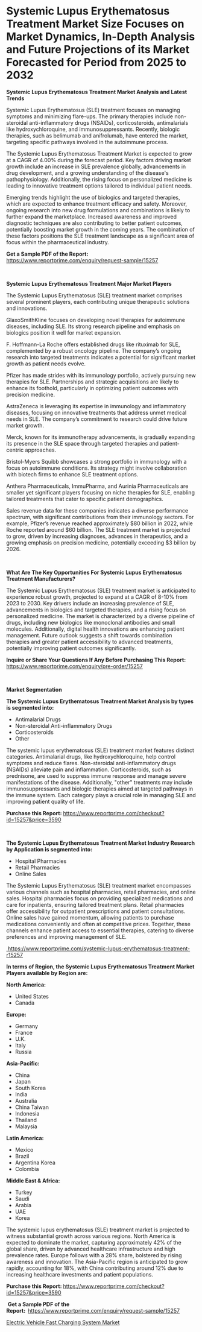 <p><h1>Systemic Lupus Erythematosus Treatment Market Size Focuses on Market Dynamics, In-Depth Analysis and Future Projections of its Market Forecasted for Period from 2025 to 2032</h1></p><p><strong>Systemic Lupus Erythematosus Treatment Market Analysis and Latest Trends</strong></p>
<p><p>Systemic Lupus Erythematosus (SLE) treatment focuses on managing symptoms and minimizing flare-ups. The primary therapies include non-steroidal anti-inflammatory drugs (NSAIDs), corticosteroids, antimalarials like hydroxychloroquine, and immunosuppressants. Recently, biologic therapies, such as belimumab and anifrolumab, have entered the market, targeting specific pathways involved in the autoimmune process.</p><p>The Systemic Lupus Erythematosus Treatment Market is expected to grow at a CAGR of 4.00% during the forecast period. Key factors driving market growth include an increase in SLE prevalence globally, advancements in drug development, and a growing understanding of the disease's pathophysiology. Additionally, the rising focus on personalized medicine is leading to innovative treatment options tailored to individual patient needs.</p><p>Emerging trends highlight the use of biologics and targeted therapies, which are expected to enhance treatment efficacy and safety. Moreover, ongoing research into new drug formulations and combinations is likely to further expand the marketplace. Increased awareness and improved diagnostic techniques are also contributing to better patient outcomes, potentially boosting market growth in the coming years. The combination of these factors positions the SLE treatment landscape as a significant area of focus within the pharmaceutical industry.</p></p>
<p><strong>Get a Sample PDF of the Report:&nbsp;</strong> <a href="https://www.reportprime.com/enquiry/request-sample/15257?utm_campaign=2246&utm_medium=2&utm_source=Github&utm_content=ia&utm_term=20032025&utm_id=systemic-lupus-erythematosus-treatment">https://www.reportprime.com/enquiry/request-sample/15257</a></p>
<p>&nbsp;</p>
<p><strong>Systemic Lupus Erythematosus Treatment Major Market Players</strong></p>
<p><p>The Systemic Lupus Erythematosus (SLE) treatment market comprises several prominent players, each contributing unique therapeutic solutions and innovations. </p><p>GlaxoSmithKline focuses on developing novel therapies for autoimmune diseases, including SLE. Its strong research pipeline and emphasis on biologics position it well for market expansion. </p><p>F. Hoffmann-La Roche offers established drugs like rituximab for SLE, complemented by a robust oncology pipeline. The company’s ongoing research into targeted treatments indicates a potential for significant market growth as patient needs evolve.</p><p>Pfizer has made strides with its immunology portfolio, actively pursuing new therapies for SLE. Partnerships and strategic acquisitions are likely to enhance its foothold, particularly in optimizing patient outcomes with precision medicine.</p><p>AstraZeneca is leveraging its expertise in immunology and inflammatory diseases, focusing on innovative treatments that address unmet medical needs in SLE. The company’s commitment to research could drive future market growth.</p><p>Merck, known for its immunotherapy advancements, is gradually expanding its presence in the SLE space through targeted therapies and patient-centric approaches.</p><p>Bristol-Myers Squibb showcases a strong portfolio in immunology with a focus on autoimmune conditions. Its strategy might involve collaboration with biotech firms to enhance SLE treatment options.</p><p>Anthera Pharmaceuticals, ImmuPharma, and Aurinia Pharmaceuticals are smaller yet significant players focusing on niche therapies for SLE, enabling tailored treatments that cater to specific patient demographics.</p><p>Sales revenue data for these companies indicates a diverse performance spectrum, with significant contributions from their immunology sectors. For example, Pfizer’s revenue reached approximately $80 billion in 2022, while Roche reported around $60 billion. The SLE treatment market is projected to grow, driven by increasing diagnoses, advances in therapeutics, and a growing emphasis on precision medicine, potentially exceeding $3 billion by 2026.</p></p>
<p>&nbsp;</p>
<p><strong>What Are The Key Opportunities For Systemic Lupus Erythematosus Treatment Manufacturers?</strong></p>
<p><p>The Systemic Lupus Erythematosus (SLE) treatment market is anticipated to experience robust growth, projected to expand at a CAGR of 8-10% from 2023 to 2030. Key drivers include an increasing prevalence of SLE, advancements in biologics and targeted therapies, and a rising focus on personalized medicine. The market is characterized by a diverse pipeline of drugs, including new biologics like monoclonal antibodies and small molecules. Additionally, digital health innovations are enhancing patient management. Future outlook suggests a shift towards combination therapies and greater patient accessibility to advanced treatments, potentially improving patient outcomes significantly.</p></p>
<p><strong>Inquire or Share Your Questions If Any Before Purchasing This Report:</strong> <a href="https://www.reportprime.com/enquiry/pre-order/15257?utm_campaign=2246&utm_medium=2&utm_source=Github&utm_content=ia&utm_term=20032025&utm_id=systemic-lupus-erythematosus-treatment">https://www.reportprime.com/enquiry/pre-order/15257</a></p>
<p>&nbsp;</p>
<p><strong>Market Segmentation</strong></p>
<p><strong>The Systemic Lupus Erythematosus Treatment Market Analysis by types is segmented into:</strong></p>
<p><ul><li>Antimalarial Drugs</li><li>Non-steroidal Anti-inflammatory Drugs</li><li>Corticosteroids</li><li>Other</li></ul></p>
<p><p>The systemic lupus erythematosus (SLE) treatment market features distinct categories. Antimalarial drugs, like hydroxychloroquine, help control symptoms and reduce flares. Non-steroidal anti-inflammatory drugs (NSAIDs) alleviate pain and inflammation. Corticosteroids, such as prednisone, are used to suppress immune response and manage severe manifestations of the disease. Additionally, "other" treatments may include immunosuppressants and biologic therapies aimed at targeted pathways in the immune system. Each category plays a crucial role in managing SLE and improving patient quality of life.</p></p>
<p><strong>Purchase this Report:&nbsp;</strong><a href="https://www.reportprime.com/checkout?id=15257&price=3590&utm_campaign=2246&utm_medium=2&utm_source=Github&utm_content=ia&utm_term=20032025&utm_id=systemic-lupus-erythematosus-treatment">https://www.reportprime.com/checkout?id=15257&price=3590</a></p>
<p>&nbsp;</p>
<p><strong>The Systemic Lupus Erythematosus Treatment Market Industry Research by Application is segmented into:</strong></p>
<p><ul><li>Hospital Pharmacies</li><li>Retail Pharmacies</li><li>Online Sales</li></ul></p>
<p><p>The Systemic Lupus Erythematosus (SLE) treatment market encompasses various channels such as hospital pharmacies, retail pharmacies, and online sales. Hospital pharmacies focus on providing specialized medications and care for inpatients, ensuring tailored treatment plans. Retail pharmacies offer accessibility for outpatient prescriptions and patient consultations. Online sales have gained momentum, allowing patients to purchase medications conveniently and often at competitive prices. Together, these channels enhance patient access to essential therapies, catering to diverse preferences and improving management of SLE.</p></p>
<p><a href="https://www.reportprime.com/systemic-lupus-erythematosus-treatment-r15257?utm_campaign=2246&utm_medium=2&utm_source=Github&utm_content=ia&utm_term=20032025&utm_id=systemic-lupus-erythematosus-treatment">&nbsp;https://www.reportprime.com/systemic-lupus-erythematosus-treatment-r15257</a></p>
<p><strong>In terms of Region, the Systemic Lupus Erythematosus Treatment Market Players available by Region are:</strong></p>
<p>
    <p> <strong> North America: </strong>
        <ul>
            <li>United States</li>
            <li>Canada</li>
        </ul>
        </p> 
    <p> <strong> Europe: </strong>
        <ul>
            <li>Germany</li>
            <li>France</li>
            <li>U.K.</li>
            <li>Italy</li>
            <li>Russia</li>
        </ul>
        </p> 
    <p> <strong> Asia-Pacific: </strong>
        <ul>
            <li>China</li>
            <li>Japan</li>
            <li>South Korea</li>
            <li>India</li>
            <li>Australia</li>
            <li>China Taiwan</li>
            <li>Indonesia</li>
            <li>Thailand</li>
            <li>Malaysia</li>
        </ul>
        </p> 
    <p> <strong> Latin America: </strong>
        <ul>
            <li>Mexico</li>
            <li>Brazil</li>
            <li>Argentina Korea</li>
            <li>Colombia</li>
        </ul>
        </p> 
    <p> <strong> Middle East & Africa: </strong>
        <ul>
            <li>Turkey</li>
            <li>Saudi</li>
            <li>Arabia</li>
            <li>UAE</li>
            <li>Korea</li>
        </ul>
    </p>
    </p>
<p><p>The systemic lupus erythematosus (SLE) treatment market is projected to witness substantial growth across various regions. North America is expected to dominate the market, capturing approximately 42% of the global share, driven by advanced healthcare infrastructure and high prevalence rates. Europe follows with a 28% share, bolstered by rising awareness and innovation. The Asia-Pacific region is anticipated to grow rapidly, accounting for 18%, with China contributing around 12% due to increasing healthcare investments and patient populations.</p></p>
<p><strong>Purchase this Report: </strong><a href="https://www.reportprime.com/checkout?id=15257&price=3590&utm_campaign=2246&utm_medium=2&utm_source=Github&utm_content=ia&utm_term=20032025&utm_id=systemic-lupus-erythematosus-treatment">https://www.reportprime.com/checkout?id=15257&price=3590</a></p>
<p>&nbsp;<strong>Get a Sample PDF of the Report:&nbsp;&nbsp;</strong><a href="https://www.reportprime.com/enquiry/request-sample/15257?utm_campaign=2246&utm_medium=2&utm_source=Github&utm_content=ia&utm_term=20032025&utm_id=systemic-lupus-erythematosus-treatment">https://www.reportprime.com/enquiry/request-sample/15257</a></p>
<p><strong></strong></p>
<p><p><a href="https://github.com/kavechoxo/Market-Research-Report-List-1/blob/main/electric-vehicle-fast-charging-system-market.md?utm_campaign=2246&utm_medium=2&utm_source=Github&utm_content=ia&utm_term=20032025&utm_id=systemic-lupus-erythematosus-treatment">Electric Vehicle Fast Charging System Market</a></p></p>